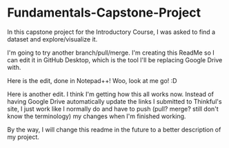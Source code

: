 # Fundamentals-Capstone-Project
In this capstone project for the Introductory Course, I was asked to find a dataset and explore/visualize it.


I'm going to try another branch/pull/merge. I'm creating this ReadMe so I can edit it in GitHub Desktop, which is the tool I'll be replacing Google Drive with.

Here is the edit, done in Notepad++! Woo, look at me go! :D

Here is another edit. I think I'm getting how this all works now. Instead of having Google Drive automatically update the links I submitted to Thinkful's site, I just work like I normally do and have to push (pull? merge? still don't know the terminology) my changes when I'm finished working.

By the way, I will change this readme in the future to a better description of my project.